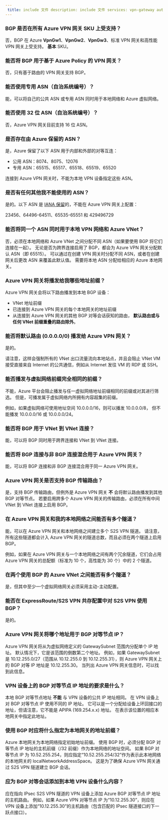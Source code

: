 ```yaml
---
 title: include 文件 description: include 文件 services: vpn-gateway author: cherylmc ms.service: vpn-gateway ms.topic: include origin.date: 03/21/2018 ms.date: 08/13/2018 ms.author: v-junlch ms.custom: include file
---
```

### <a name="is-bgp-supported-on-all-azure-vpn-gateway-skus"></a>BGP 是否在所有 Azure VPN 网关 SKU 上受支持？
否，BGP 在 Azure **VpnGw1**、**VpnGw2**、**VpnGw3**、标准 VPN 网关和高性能 VPN 网关上受支持。 **基本** SKU。

### <a name="can-i-use-bgp-with-azure-policy-based-vpn-gateways"></a>能否将 BGP 用于基于 Azure Policy 的 VPN 网关？
否，只有基于路由的 VPN 网关支持 BGP。

### <a name="can-i-use-private-asns-autonomous-system-numbers"></a>能否使用专用 ASN（自治系统编号）？
能，可以将自己的公共 ASN 或专用 ASN 同时用于本地网络和 Azure 虚拟网络。

### <a name="can-i-use-32-bit-asns-autonomous-system-numbers"></a>能否使用 32 位 ASN（自治系统编号）？
否，Azure VPN 网关目前支持 16 位 ASN。

### <a name="are-there-asns-reserved-by-azure"></a>是否存在由 Azure 保留的 ASN？
是，Azure 保留了以下 ASN 用于内部和外部的对等互连：

- 公用 ASN：8074、8075、12076
- 专用 ASN：65515、65517、65518、65519、65520

连接到 Azure VPN 网关时，不能为本地 VPN 设备指定这些 ASN。

### <a name="are-there-any-other-asns-that-i-cant-use"></a>是否有任何其他我不能使用的 ASN？
是的。以下 ASN 是 [IANA 保留](http://www.iana.org/assignments/iana-as-numbers-special-registry/iana-as-numbers-special-registry.xhtml)的，不能在 Azure VPN 网关上配置：

23456、64496-64511、65535-65551 和 429496729

### <a name="can-i-use-the-same-asn-for-both-on-premises-vpn-networks-and-azure-vnets"></a>能否将同一个 ASN 同时用于本地 VPN 网络和 Azure VNet？
否，必须在本地网络和 Azure VNet 之间分配不同 ASN（如果要使用 BGP 将它们连接在一起）。 无论是否为跨界连接启用了 BGP，都会为 Azure VPN 网关分配默认 ASN（即 65515）。 可以通过在创建 VPN 网关时分配不同 ASN，或者在创建网关后更改 ASN 来覆盖此默认值。 需要将本地 ASN 分配给相应的 Azure 本地网关。

### <a name="what-address-prefixes-will-azure-vpn-gateways-advertise-to-me"></a>Azure VPN 网关将播发给我哪些地址前缀？
Azure VPN 网关会将以下路由播发到本地 BGP 设备：

- VNet 地址前缀
- 已连接到 Azure VPN 网关的每个本地网关的地址前缀
- 从连接到 Azure VPN 网关的其他 BGP 对等会话获知的路由， **默认路由或与任何 VNet 前缀重叠的路由除外**。

### <a name="can-i-advertise-default-route-00000-to-azure-vpn-gateways"></a>能否将默认路由 (0.0.0.0/0) 播发给 Azure VPN 网关？
是的。

请注意，这样会强制所有的 VNet 出口流量流向本地站点，并且会阻止 VNet VM 接受直接来自 Internet 的公共通信，例如从 Internet 发往 VM 的 RDP 或 SSH。

### <a name="can-i-advertise-the-exact-prefixes-as-my-virtual-network-prefixes"></a>能否播发与虚拟网络前缀完全相同的前缀？

不能，Azure 平台会阻止播发与任一虚拟网络地址前缀相同的前缀或对其进行筛选。 但是，可播发属于虚拟网络内所拥有内容超集的前缀。 

例如，如果虚拟网络可使用地址空间 10.0.0.0/16，则可以播发 10.0.0.0/8， 但不能播发 10.0.0.0/16 或 10.0.0.0/24。

### <a name="can-i-use-bgp-with-my-vnet-to-vnet-connections"></a>能否将 BGP 用于 VNet 到 VNet 连接？
能，可以将 BGP 同时用于跨界连接和 VNet 到 VNet 连接。

### <a name="can-i-mix-bgp-with-non-bgp-connections-for-my-azure-vpn-gateways"></a>能否将 BGP 连接与非 BGP 连接混合用于 Azure VPN 网关？
能，可以将 BGP 连接和非 BGP 连接混合用于同一 Azure VPN 网关。

### <a name="does-azure-vpn-gateway-support-bgp-transit-routing"></a>Azure VPN 网关是否支持 BGP 传输路由？
是，支持 BGP 传输路由，但例外是 Azure VPN 网关 **不** 会将默认路由播发到其他 BGP 对等节点。 若要启用跨多个 Azure VPN 网关的传输路由，必须在所有中间 VNet 到 VNet 连接上启用 BGP。

### <a name="can-i-have-more-than-one-tunnel-between-azure-vpn-gateway-and-my-on-premises-network"></a>在 Azure VPN 网关和我的本地网络之间能否有多个隧道？
能，可以在 Azure VPN 网关和本地网络之间建立多个 S2S VPN 隧道。 请注意，所有这些隧道都会计入 Azure VPN 网关的隧道总数，而且必须在两个隧道上启用 BGP。

例如，如果在 Azure VPN 网关与一个本地网络之间有两个冗余隧道，它们会占用 Azure VPN 网关的总配额（标准为 10 个，高性能为 30 个）中的 2 个隧道。

### <a name="can-i-have-multiple-tunnels-between-two-azure-vnets-with-bgp"></a>在两个使用 BGP 的 Azure VNet 之间能否有多个隧道？
是，但其中至少一个虚拟网络网关必须采用主动-主动配置。

### <a name="can-i-use-bgp-for-s2s-vpn-in-an-expressroutes2s-vpn-co-existence-configuration"></a>能否在 ExpressRoute/S2S VPN 共存配置中对 S2S VPN 使用 BGP？
是的。 

### <a name="what-address-does-azure-vpn-gateway-use-for-bgp-peer-ip"></a>Azure VPN 网关将哪个地址用于 BGP 对等节点 IP？
Azure VPN 网关将从为虚拟网络定义的 GatewaySubnet 范围内分配单个 IP 地址。 默认情况下，它是该范围的倒数第二个地址。 例如，如果 GatewaySubnet 是 10.12.255.0/27（范围从 10.12.255.0 到 10.12.255.31），则 Azure VPN 网关上的 BGP 对等 IP 地址是 10.12.255.30。 当列出 Azure VPN 网关信息时，可以找到此信息。

### <a name="what-are-the-requirements-for-the-bgp-peer-ip-addresses-on-my-vpn-device"></a>VPN 设备上的 BGP 对等节点 IP 地址的要求是什么？
本地 BGP 对等节点地址 **不能** 与 VPN 设备的公共 IP 地址相同。 在 VPN 设备上对 BGP 对等节点 IP 使用不同的 IP 地址。 它可以是一个分配给设备上环回接口的地址，但请注意，它不能是 APIPA (169.254.x.x) 地址。 在表示该位置的相应本地网关中指定此地址。

### <a name="what-should-i-specify-as-my-address-prefixes-for-the-local-network-gateway-when-i-use-bgp"></a>使用 BGP 时应将什么指定为本地网关的地址前缀？
Azure 本地网关为本地网络指定初始地址前缀。 使用 BGP 时，必须分配 BGP 对等节点 IP 地址的主机前缀（/32 前缀）作为本地网络的地址空间。 如果 BGP 对等节点 IP 为 10.52.255.254，则应指定“10.52.255.254/32”作为表示此本地网络的本地网关的 localNetworkAddressSpace。 这是为了确保 Azure VPN 网关通过 S2S VPN 隧道建立 BGP 会话。

### <a name="what-should-i-add-to-my-on-premises-vpn-device-for-the-bgp-peering-session"></a>应为 BGP 对等会话添加到本地 VPN 设备什么内容？
应在指向 IPsec S2S VPN 隧道的 VPN 设备上添加 Azure BGP 对等节点 IP 地址的主机路由。 例如，如果 Azure VPN 对等节点 IP 为“10.12.255.30”，则应在 VPN 设备上添加“10.12.255.30”的主机路由（包含匹配的 IPsec 隧道接口的下一跃点接口）。

<!-- ms.date: 08/13/2018 -->